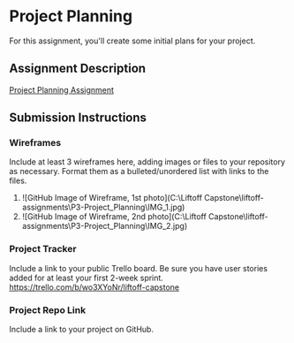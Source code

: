 # Project Planning
For this assignment, you'll create some initial plans for your project.

## Assignment Description
[Project Planning Assignment](https://education.launchcode.org/liftoff/modules/assignments/project-planning)

## Submission Instructions

### Wireframes

Include at least 3 wireframes here, adding images or files to your repository as necessary. Format them as a bulleted/unordered list with links to the files.
1. ![GitHub Image of Wireframe, 1st photo](C:\Liftoff Capstone\liftoff-assignments\P3-Project_Planning\IMG_1.jpg)
2. ![GitHub Image of Wireframe, 2nd photo](C:\Liftoff Capstone\liftoff-assignments\P3-Project_Planning\IMG_2.jpg)

### Project Tracker

Include a link to your public Trello board. Be sure you have user stories added for at least your first 2-week sprint.
https://trello.com/b/wo3XYoNr/liftoff-capstone
### Project Repo Link

Include a link to your project on GitHub.

